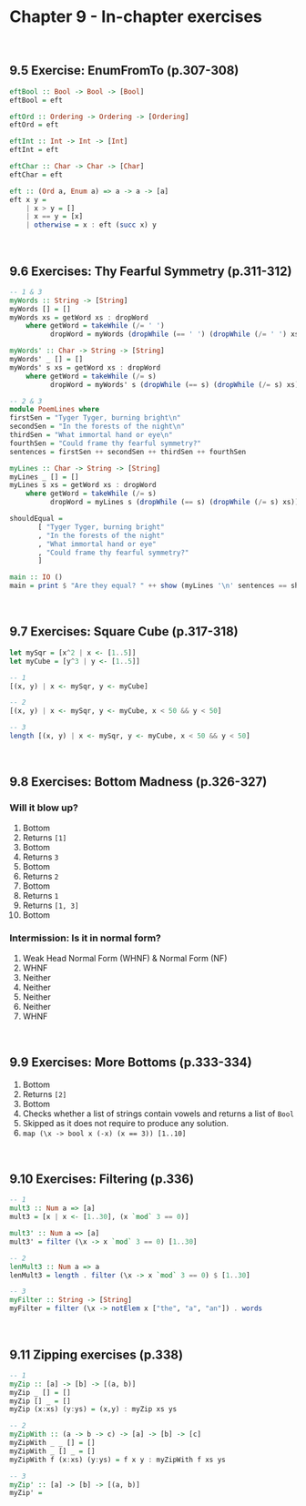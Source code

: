 # Chapter 9 - In-chapter exercises
</br>

## 9.5 Exercise: EnumFromTo (p.307-308)
```haskell
eftBool :: Bool -> Bool -> [Bool]
eftBool = eft

eftOrd :: Ordering -> Ordering -> [Ordering] 
eftOrd = eft

eftInt :: Int -> Int -> [Int] 
eftInt = eft

eftChar :: Char -> Char -> [Char] 
eftChar = eft

eft :: (Ord a, Enum a) => a -> a -> [a]
eft x y = 
    | x > y = []
    | x == y = [x]
    | otherwise = x : eft (succ x) y
```

</br>

## 9.6 Exercises: Thy Fearful Symmetry (p.311-312)
```haskell
-- 1 & 3
myWords :: String -> [String]
myWords [] = []
myWords xs = getWord xs : dropWord
    where getWord = takeWhile (/= ' ')
          dropWord = myWords (dropWhile (== ' ') (dropWhile (/= ' ') xs))

myWords' :: Char -> String -> [String]
myWords' _ [] = []
myWords' s xs = getWord xs : dropWord
    where getWord = takeWhile (/= s)
          dropWord = myWords' s (dropWhile (== s) (dropWhile (/= s) xs))

-- 2 & 3
module PoemLines where
firstSen = "Tyger Tyger, burning bright\n" 
secondSen = "In the forests of the night\n" 
thirdSen = "What immortal hand or eye\n" 
fourthSen = "Could frame thy fearful symmetry?"
sentences = firstSen ++ secondSen ++ thirdSen ++ fourthSen

myLines :: Char -> String -> [String] 
myLines _ [] = []
myLines s xs = getWord xs : dropWord
    where getWord = takeWhile (/= s)
          dropWord = myLines s (dropWhile (== s) (dropWhile (/= s) xs))

shouldEqual =
       [ "Tyger Tyger, burning bright"
       , "In the forests of the night"
       , "What immortal hand or eye"
       , "Could frame thy fearful symmetry?"
       ]

main :: IO ()
main = print $ "Are they equal? " ++ show (myLines '\n' sentences == shouldEqual)
```

</br>

## 9.7 Exercises: Square Cube (p.317-318)
```haskell
let mySqr = [x^2 | x <- [1..5]]
let myCube = [y^3 | y <- [1..5]]

-- 1
[(x, y) | x <- mySqr, y <- myCube]

-- 2
[(x, y) | x <- mySqr, y <- myCube, x < 50 && y < 50]

-- 3
length [(x, y) | x <- mySqr, y <- myCube, x < 50 && y < 50]
```

<br/>

## 9.8 Exercises: Bottom Madness (p.326-327)
### Will it blow up?
1. Bottom
2. Returns `[1]`
3. Bottom
4. Returns `3`
5. Bottom
6. Returns `2`
7. Bottom
8. Returns `1`
9. Returns `[1, 3]`
10. Bottom

### Intermission: Is it in normal form?
1. Weak Head Normal Form (WHNF) & Normal Form (NF)
2. WHNF
3. Neither
4. Neither
5. Neither
6. Neither
7. WHNF

</br>

## 9.9 Exercises: More Bottoms (p.333-334)
1. Bottom
2. Returns `[2]`
3. Bottom
4. Checks whether a list of strings contain vowels and returns a list of `Bool` 
5. Skipped as it does not require to produce any solution.
6. `map (\x -> bool x (-x) (x == 3)) [1..10]`

<br/>

## 9.10 Exercises: Filtering (p.336)
```haskell
-- 1
mult3 :: Num a => [a]
mult3 = [x | x <- [1..30], (x `mod` 3 == 0)]

mult3' :: Num a => [a]
mult3' = filter (\x -> x `mod` 3 == 0) [1..30]

-- 2
lenMult3 :: Num a => a
lenMult3 = length . filter (\x -> x `mod` 3 == 0) $ [1..30]

-- 3
myFilter :: String -> [String]
myFilter = filter (\x -> notElem x ["the", "a", "an"]) . words
```

<br/>

## 9.11 Zipping exercises (p.338)
```haskell
-- 1
myZip :: [a] -> [b] -> [(a, b)] 
myZip _ [] = []
myZip [] _ = []
myZip (x:xs) (y:ys) = (x,y) : myZip xs ys

-- 2
myZipWith :: (a -> b -> c) -> [a] -> [b] -> [c]
myZipWith _ _ [] = []
myZipWith _ [] _ = []
myZipWith f (x:xs) (y:ys) = f x y : myZipWith f xs ys

-- 3
myZip' :: [a] -> [b] -> [(a, b)] 
myZip' = 
```
